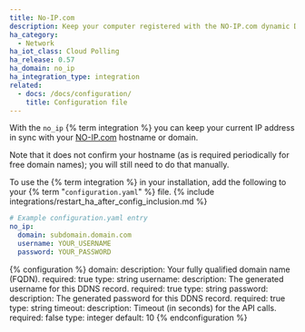 ```yaml
---
title: No-IP.com
description: Keep your computer registered with the NO-IP.com dynamic DNS.
ha_category:
  - Network
ha_iot_class: Cloud Polling
ha_release: 0.57
ha_domain: no_ip
ha_integration_type: integration
related:
  - docs: /docs/configuration/
    title: Configuration file
---
```


With the `no_ip` {% term integration %} you can keep your current IP address in sync with your [NO-IP.com](https://www.noip.com)  hostname or domain.  

Note that it does not confirm your hostname (as is required periodically for free domain names); you will still need to do that manually.

To use the {% term integration %} in your installation, add the following to your {% term "`configuration.yaml`" %} file.
{% include integrations/restart_ha_after_config_inclusion.md %}

```yaml
# Example configuration.yaml entry
no_ip:
  domain: subdomain.domain.com
  username: YOUR_USERNAME
  password: YOUR_PASSWORD
```

{% configuration %}
  domain:
    description: Your fully qualified domain name (FQDN).
    required: true
    type: string
  username:
    description: The generated username for this DDNS record.
    required: true
    type: string
  password:
    description: The generated password for this DDNS record.
    required: true
    type: string
  timeout:
    description: Timeout (in seconds) for the API calls.
    required: false
    type: integer
    default: 10
{% endconfiguration %}
